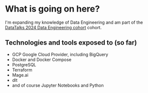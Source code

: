 # What is going on here?
I'm expanding my knowledge of Data Engineering and am part of the [DataTalks 2024 Data Engineering cohort](https://github.com/DataTalksClub/data-engineering-zoomcamp/tree/main) cohort.

## Technologies and tools exposed to (so far)
- GCP Google Cloud Provider, including BigQuery
- Docker and Docker Compose
- PostgreSQL
- Terraform
- Mage.ai
- dlt
- and of course Jupyter Notebooks and Python
